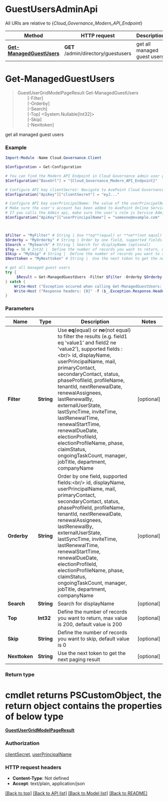 # GuestUsersAdminApi

All URIs are relative to {*Cloud_Governance_Modern_API_Endpoint*}

Method | HTTP request | Description
------------- | ------------- | -------------
[**Get-ManagedGuestUsers**](GuestUsersAdminApi.md#Get-ManagedGuestUsers) | **GET** /admin/directory/guestusers | get all managed guest users


<a name="Get-ManagedGuestUsers"></a>
# **Get-ManagedGuestUsers**
> GuestUserGridModelPageResult Get-ManagedGuestUsers<br>
> &nbsp;&nbsp;&nbsp;&nbsp;&nbsp;&nbsp;&nbsp;&nbsp;[-Filter] <String><br>
> &nbsp;&nbsp;&nbsp;&nbsp;&nbsp;&nbsp;&nbsp;&nbsp;[-Orderby] <String><br>
> &nbsp;&nbsp;&nbsp;&nbsp;&nbsp;&nbsp;&nbsp;&nbsp;[-Search] <String><br>
> &nbsp;&nbsp;&nbsp;&nbsp;&nbsp;&nbsp;&nbsp;&nbsp;[-Top] <System.Nullable[Int32]><br>
> &nbsp;&nbsp;&nbsp;&nbsp;&nbsp;&nbsp;&nbsp;&nbsp;[-Skip] <String><br>
> &nbsp;&nbsp;&nbsp;&nbsp;&nbsp;&nbsp;&nbsp;&nbsp;[-Nexttoken] <String><br>

get all managed guest users

### Example
```powershell
Import-Module -Name Cloud.Governance.Client

$Configuration = Get-Configuration

# You can find the Modern API Endpoint in Cloud Governance admin user guide for your environment.
$Configuration["BaseUrl"] = "{Cloud_Governance_Modern_API_Endpoint}"

# Configure API key clientSecret: Navigate to AvePoint Cloud Governance Settings > API Authentication Management to Obtain a client secret.
$Configuration["ApiKey"]["clientSecret"] = "eyJ..."

# Configure API key userPrincipalName: The value of the userPrincipalName parameter is the login name of a delegated user that will be used to invoke the AvePoint Cloud Governance API. 
# Make sure the user's account has been added to AvePoint Online Services and has the license for AvePoint Cloud Governance.
# If you calls the Admin api, make sure the user's role is Service Administrator for AvePoint Cloud Governance.
$Configuration["ApiKey"]["userPrincipalName"] = "someone@example.com"



$Filter = "MyFilter" # String | Use **eq**(equal) or **ne**(not equal) to filter the results (e.g. field1 eq 'value1' and field2 ne 'value2'), supported fields :<br/> id, displayName, userPrincipalName, mail, primaryContact, secondaryContact, status, phaseProfileId, profileName, tenantId, nextRenewalDate, renewalAssignees, lastRenewalBy, externalUserState, lastSyncTime, inviteTime, lastRenewalTime, renewalStartTime, renewalDueDate, electionProfileId, electionProfileName, phase, claimStatus, ongoingTaskCount, manager, jobTitle, department, companyName (optional)
$Orderby = "MyOrderby" # String | Order by one field, supported fields:<br/> id, displayName, userPrincipalName, mail, primaryContact, secondaryContact, status, phaseProfileId, profileName, tenantId, nextRenewalDate, renewalAssignees, lastRenewalBy, externalUserState, lastSyncTime, inviteTime, lastRenewalTime, renewalStartTime, renewalDueDate, electionProfileId, electionProfileName, phase, claimStatus, ongoingTaskCount, manager, jobTitle, department, companyName (optional)
$Search = "MySearch" # String | Search for displayName (optional)
$Top = 56 # Int32 |  Define the number of records you want to return, max value is 200, default value is 200 (optional)
$Skip = "MySkip" # String |  Define the number of records you want to skip, default value is 0 (optional)
$Nexttoken = "MyNexttoken" # String |  Use the next token to get the next paging result (optional)

# get all managed guest users
try {
     $Result = Get-ManagedGuestUsers -Filter $Filter -Orderby $Orderby -Search $Search -Top $Top -Skip $Skip -Nexttoken $Nexttoken
} catch {
    Write-Host ("Exception occured when calling Get-ManagedGuestUsers: {0}" -f ($_.ErrorDetails | ConvertFrom-Json))
    Write-Host ("Response headers: {0}" -f ($_.Exception.Response.Headers | ConvertTo-Json))
}
```

### Parameters

Name | Type | Description  | Notes
------------- | ------------- | ------------- | -------------
 **Filter** | **String**| Use **eq**(equal) or **ne**(not equal) to filter the results (e.g. field1 eq &#39;value1&#39; and field2 ne &#39;value2&#39;), supported fields :&lt;br/&gt; id, displayName, userPrincipalName, mail, primaryContact, secondaryContact, status, phaseProfileId, profileName, tenantId, nextRenewalDate, renewalAssignees, lastRenewalBy, externalUserState, lastSyncTime, inviteTime, lastRenewalTime, renewalStartTime, renewalDueDate, electionProfileId, electionProfileName, phase, claimStatus, ongoingTaskCount, manager, jobTitle, department, companyName | [optional] 
 **Orderby** | **String**| Order by one field, supported fields:&lt;br/&gt; id, displayName, userPrincipalName, mail, primaryContact, secondaryContact, status, phaseProfileId, profileName, tenantId, nextRenewalDate, renewalAssignees, lastRenewalBy, externalUserState, lastSyncTime, inviteTime, lastRenewalTime, renewalStartTime, renewalDueDate, electionProfileId, electionProfileName, phase, claimStatus, ongoingTaskCount, manager, jobTitle, department, companyName | [optional] 
 **Search** | **String**| Search for displayName | [optional] 
 **Top** | **Int32**|  Define the number of records you want to return, max value is 200, default value is 200 | [optional] 
 **Skip** | **String**|  Define the number of records you want to skip, default value is 0 | [optional] 
 **Nexttoken** | **String**|  Use the next token to get the next paging result | [optional] 

### Return type
# cmdlet returns PSCustomObject, the return object contains the properties of below type
[**GuestUserGridModelPageResult**](GuestUserGridModelPageResult.md)

### Authorization

[clientSecret](../README.md#clientSecret), [userPrincipalName](../README.md#userPrincipalName)

### HTTP request headers

 - **Content-Type**: Not defined
 - **Accept**: text/plain, application/json

[[Back to top]](#) [[Back to API list]](../README.md#documentation-for-api-endpoints) [[Back to Model list]](../README.md#documentation-for-models) [[Back to README]](../README.md)

